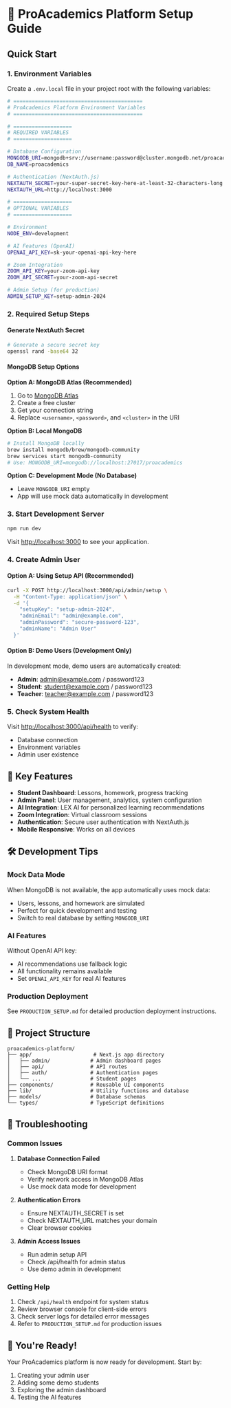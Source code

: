 # 🚀 ProAcademics Platform Setup Guide

## Quick Start

### 1. Environment Variables

Create a `.env.local` file in your project root with the following variables:

```bash
# ==========================================
# ProAcademics Platform Environment Variables
# ==========================================

# ===================
# REQUIRED VARIABLES
# ===================

# Database Configuration
MONGODB_URI=mongodb+srv://username:password@cluster.mongodb.net/proacademics
DB_NAME=proacademics

# Authentication (NextAuth.js)
NEXTAUTH_SECRET=your-super-secret-key-here-at-least-32-characters-long
NEXTAUTH_URL=http://localhost:3000

# ===================
# OPTIONAL VARIABLES
# ===================

# Environment
NODE_ENV=development

# AI Features (OpenAI)
OPENAI_API_KEY=sk-your-openai-api-key-here

# Zoom Integration
ZOOM_API_KEY=your-zoom-api-key
ZOOM_API_SECRET=your-zoom-api-secret

# Admin Setup (for production)
ADMIN_SETUP_KEY=setup-admin-2024
```

### 2. Required Setup Steps

#### Generate NextAuth Secret
```bash
# Generate a secure secret key
openssl rand -base64 32
```

#### MongoDB Setup Options

**Option A: MongoDB Atlas (Recommended)**
1. Go to [MongoDB Atlas](https://cloud.mongodb.com/)
2. Create a free cluster
3. Get your connection string
4. Replace `<username>`, `<password>`, and `<cluster>` in the URI

**Option B: Local MongoDB**
```bash
# Install MongoDB locally
brew install mongodb/brew/mongodb-community
brew services start mongodb-community
# Use: MONGODB_URI=mongodb://localhost:27017/proacademics
```

**Option C: Development Mode (No Database)**
- Leave `MONGODB_URI` empty
- App will use mock data automatically in development

### 3. Start Development Server

```bash
npm run dev
```

Visit [http://localhost:3000](http://localhost:3000) to see your application.

### 4. Create Admin User

#### Option A: Using Setup API (Recommended)
```bash
curl -X POST http://localhost:3000/api/admin/setup \
  -H "Content-Type: application/json" \
  -d '{
    "setupKey": "setup-admin-2024",
    "adminEmail": "admin@example.com",
    "adminPassword": "secure-password-123",
    "adminName": "Admin User"
  }'
```

#### Option B: Demo Users (Development Only)
In development mode, demo users are automatically created:
- **Admin**: admin@example.com / password123
- **Student**: student@example.com / password123
- **Teacher**: teacher@example.com / password123

### 5. Check System Health

Visit [http://localhost:3000/api/health](http://localhost:3000/api/health) to verify:
- Database connection
- Environment variables
- Admin user existence

## 🎯 Key Features

- **Student Dashboard**: Lessons, homework, progress tracking
- **Admin Panel**: User management, analytics, system configuration
- **AI Integration**: LEX AI for personalized learning recommendations
- **Zoom Integration**: Virtual classroom sessions
- **Authentication**: Secure user authentication with NextAuth.js
- **Mobile Responsive**: Works on all devices

## 🛠️ Development Tips

### Mock Data Mode
When MongoDB is not available, the app automatically uses mock data:
- Users, lessons, and homework are simulated
- Perfect for quick development and testing
- Switch to real database by setting `MONGODB_URI`

### AI Features
Without OpenAI API key:
- AI recommendations use fallback logic
- All functionality remains available
- Set `OPENAI_API_KEY` for real AI features

### Production Deployment
See `PRODUCTION_SETUP.md` for detailed production deployment instructions.

## 📁 Project Structure

```
proacademics-platform/
├── app/                    # Next.js app directory
│   ├── admin/             # Admin dashboard pages
│   ├── api/               # API routes
│   ├── auth/              # Authentication pages
│   └── ...                # Student pages
├── components/            # Reusable UI components
├── lib/                   # Utility functions and database
├── models/                # Database schemas
└── types/                 # TypeScript definitions
```

## 🔧 Troubleshooting

### Common Issues

1. **Database Connection Failed**
   - Check MongoDB URI format
   - Verify network access in MongoDB Atlas
   - Use mock data mode for development

2. **Authentication Errors**
   - Ensure NEXTAUTH_SECRET is set
   - Check NEXTAUTH_URL matches your domain
   - Clear browser cookies

3. **Admin Access Issues**
   - Run admin setup API
   - Check /api/health for admin status
   - Use demo admin in development

### Getting Help

1. Check `/api/health` endpoint for system status
2. Review browser console for client-side errors
3. Check server logs for detailed error messages
4. Refer to `PRODUCTION_SETUP.md` for production issues

## 🎉 You're Ready!

Your ProAcademics platform is now ready for development. Start by:
1. Creating your admin user
2. Adding some demo students
3. Exploring the admin dashboard
4. Testing the AI features 